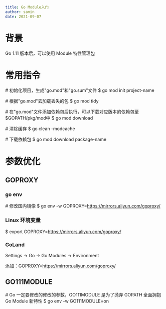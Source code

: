 ```yaml
title: Go Module入门
author: samin
date: 2021-09-07
```

# 背景

Go 1.11 版本后，可以使用 Module 特性管理包

# 常用指令

\# 初始化项目，生成"go.mod"和"go.sum"文件
\$ go mod init project-name

\# 根据"go.mod"去加载丢失的包
\$ go mod tidy

\# 在"go.mod"文件添加依赖包后执行，可以下载对应版本的依赖包至$GOPATH/pkg/mod中
\$ go mod download

\# 清除缓存
\$ go clean -modcache

\# 下载依赖包
\$ go mod download package-name

# 参数优化

## GOPROXY

### go env

\# 修改国内镜像
\$ go env -w GOPROXY=https://mirrors.aliyun.com/goproxy/


### Linux 环境变量 

\$ export GOPROXY=https://mirrors.aliyun.com/goproxy/

### GoLand

Settings -> Go -> Go Modules -> Environment 

添加：GOPROXY=https://mirrors.aliyun.com/goproxy/

## GO111MODULE

\# Go 一定要修改的修改的参数，GO111MODULE 是为了抛弃 GOPATH 全面拥抱 Go Module 新特性
\$ go env -w GO111MODULE=on

